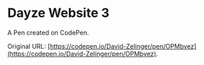 # Dayze Website 3

A Pen created on CodePen.

Original URL: [https://codepen.io/David-Zelinger/pen/OPMbvez](https://codepen.io/David-Zelinger/pen/OPMbvez).

